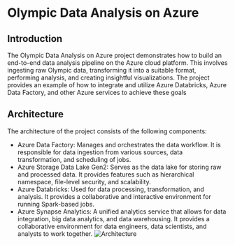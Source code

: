 # Olympic Data Analysis on Azure

## Introduction
The Olympic Data Analysis on Azure project demonstrates how to build an end-to-end data analysis pipeline on the Azure cloud platform. This involves ingesting raw Olympic data, transforming it into a suitable format, performing analysis, and creating insightful visualizations. The project provides an example of how to integrate and utilize Azure Databricks, Azure Data Factory, and other Azure services to achieve these goals

## Architecture
The architecture of the project consists of the following components:
* Azure Data Factory: Manages and orchestrates the data workflow. It is responsible for data ingestion from various sources, data transformation, and scheduling of jobs.
* Azure Storage Data Lake Gen2: Serves as the data lake for storing raw and processed data. It provides features such as hierarchical namespace, file-level security, and scalability.
* Azure Databricks: Used for data processing, transformation, and analysis. It provides a collaborative and interactive environment for running Spark-based jobs.
* Azure Synapse Analytics: A unified analytics service that allows for data integration, big data analytics, and data warehousing. It provides a collaborative environment for data engineers, data scientists, and analysts to work together.
![Architecture](https://github.com/shovit504/AzureOlympicsPipline/blob/main/Images/DataWorkFlow.png)
